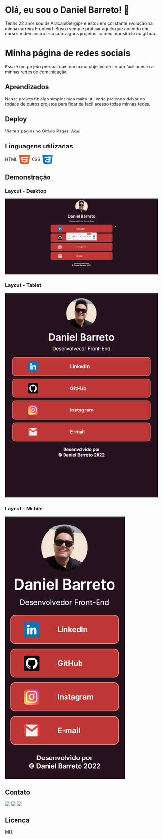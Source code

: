 
# Olá, eu sou o Daniel Barreto! 👋

Tenho 22 anos sou de Aracaju/Sergipe e estou em constante evolução na minha carreira Frontend. Busco sempre praticar aquilo que aprendo em cursos e demonstro isso com alguns projetos no meu repositório no github.

# Minha página de redes sociais

Essa é um projeto pessoal que tem como objetivo de ter um facil acesso a minhas redes de comunicação.

## Aprendizados

Nesse projeto fiz algo simples mas muito útil onde pretendo deixar no rodapé de outros projetos para ficar de facil acesso todas minhas redes.

## Deploy

 Visite a página no Github Pages: [Aqui](https://danielbarret0.github.io/Apeperia/)

## Linguagens utilizadas
  <div>
  HTML <img align="center" alt="Daniel-HTML" height="30" width="40" src="https://raw.githubusercontent.com/devicons/devicon/master/icons/html5/html5-original.svg"> 
   CSS <img align="center" alt="Daniel-CSS" height="30" width="40" src="https://raw.githubusercontent.com/devicons/devicon/master/icons/css3/css3-original.svg">
  </div>
  
## Demonstração

### Layout - Desktop
![Gif desktop](https://github.com/DanielBarret0/SocialLinks/blob/main/print/Desktop-Links.gif)

### Layout - Tablet
![Gif tablet](https://github.com/DanielBarret0/SocialLinks/blob/main/print/tablet.png)

### Layout - Mobile
![Gif mobile](https://github.com/DanielBarret0/SocialLinks/blob/main/print/mobile.png)
## Contato

 
 <p align="left">
  <a href="mailto:josedanielbarreto@gmail.com" alt="Gmail" target="_blank">
  <img src="https://img.shields.io/badge/-Gmail-FF0000?style=flat-square&labelColor=FF0000&logo=gmail&logoColor=white&link=mailto:josedanielbarreto@gmail.com"/ target="_blank"></a>

  <a href="https://www.linkedin.com/in/daniel-barreto-1b763216a/" alt="Linkedin" target="_blank">
  <img src="https://img.shields.io/badge/-Linkedin-0e76a8?style=flat-square&logo=Linkedin&logoColor=white&link=https://www.linkedin.com/in/daniel-barreto-1b763216a/" / target="_blank"></a>

  <a href="https://www.instagram.com/daniel.barret0/" alt="Instagram" target="_blank">
  <img src="https://img.shields.io/badge/-Instagram-DF0174?style=flat-square&labelColor=DF0174&logo=instagram&logoColor=white&link=https://www.instagram.com/daniel.barret0/"/ target="_blank"></a>
</p>  



## Licença

[MIT](https://choosealicense.com/licenses/mit/)

